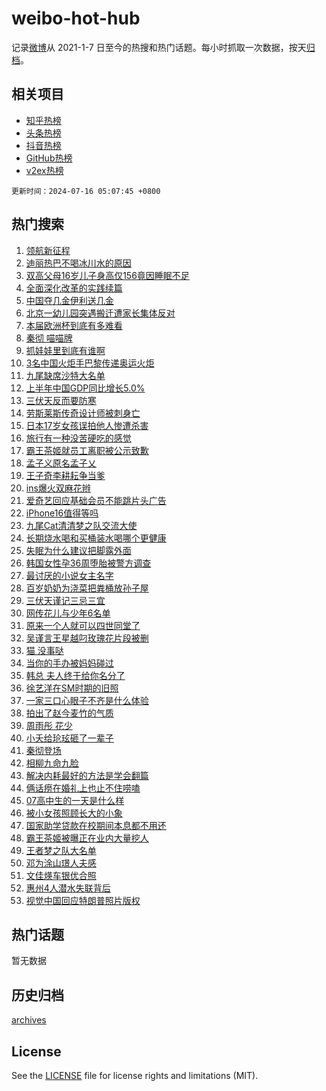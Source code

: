 # weibo-hot-hub

记录[微博](https://www.weibo.com)从 2021-1-7 日至今的热搜和热门话题。每小时抓取一次数据，按天[归档](archives)。

## 相关项目

- [知乎热榜](https://github.com/lonnyzhang423/zhihu-hot-hub)
- [头条热榜](https://github.com/lonnyzhang423/toutiao-hot-hub)
- [抖音热榜](https://github.com/lonnyzhang423/douyin-hot-hub)
- [GitHub热榜](https://github.com/lonnyzhang423/github-hot-hub)
- [v2ex热榜](https://github.com/lonnyzhang423/v2ex-hot-hub)


`更新时间：2024-07-16 05:07:45 +0800`

## 热门搜索

1. [领航新征程](https://m.weibo.cn/search?containerid=100103type%3D1%26t%3D10%26q%3D%23%E9%A2%86%E8%88%AA%E6%96%B0%E5%BE%81%E7%A8%8B%23&stream_entry_id=51&isnewpage=1&extparam=seat%3D1%26filter_type%3Drealtimehot%26stream_entry_id%3D51%26c_type%3D51%26cate%3D10103%26q%3D%2523%25E9%25A2%2586%25E8%2588%25AA%25E6%2596%25B0%25E5%25BE%2581%25E7%25A8%258B%2523%26pos%3D0%26dgr%3D0%26display_time%3D1721077664%26pre_seqid%3D1721077664503016062152)
1. [迪丽热巴不喝冰川水的原因](https://m.weibo.cn/search?containerid=100103type%3D1%26t%3D10%26q%3D%23%E8%BF%AA%E4%B8%BD%E7%83%AD%E5%B7%B4%E4%B8%8D%E5%96%9D%E5%86%B0%E5%B7%9D%E6%B0%B4%E7%9A%84%E5%8E%9F%E5%9B%A0%23&stream_entry_id=31&isnewpage=1&extparam=seat%3D1%26band_rank%3D1%26stream_entry_id%3D31%26flag%3D2%26realpos%3D1%26lcate%3D5001%26pos%3D0%26c_type%3D31%26cate%3D5001%26filter_type%3Drealtimehot%26q%3D%2523%25E8%25BF%25AA%25E4%25B8%25BD%25E7%2583%25AD%25E5%25B7%25B4%25E4%25B8%258D%25E5%2596%259D%25E5%2586%25B0%25E5%25B7%259D%25E6%25B0%25B4%25E7%259A%2584%25E5%258E%259F%25E5%259B%25A0%2523%26dgr%3D0%26display_time%3D1721077664%26pre_seqid%3D1721077664503016062152)
1. [双高父母16岁儿子身高仅156竟因睡眠不足](https://m.weibo.cn/search?containerid=100103type%3D1%26t%3D10%26q%3D%23%E5%8F%8C%E9%AB%98%E7%88%B6%E6%AF%8D16%E5%B2%81%E5%84%BF%E5%AD%90%E8%BA%AB%E9%AB%98%E4%BB%85156%E7%AB%9F%E5%9B%A0%E7%9D%A1%E7%9C%A0%E4%B8%8D%E8%B6%B3%23&stream_entry_id=31&isnewpage=1&extparam=seat%3D1%26band_rank%3D2%26stream_entry_id%3D31%26flag%3D0%26realpos%3D2%26lcate%3D5001%26pos%3D1%26c_type%3D31%26cate%3D5001%26filter_type%3Drealtimehot%26q%3D%2523%25E5%258F%258C%25E9%25AB%2598%25E7%2588%25B6%25E6%25AF%258D16%25E5%25B2%2581%25E5%2584%25BF%25E5%25AD%2590%25E8%25BA%25AB%25E9%25AB%2598%25E4%25BB%2585156%25E7%25AB%259F%25E5%259B%25A0%25E7%259D%25A1%25E7%259C%25A0%25E4%25B8%258D%25E8%25B6%25B3%2523%26dgr%3D0%26display_time%3D1721077664%26pre_seqid%3D1721077664503016062152)
1. [全面深化改革的实践续篇](https://m.weibo.cn/search?containerid=100103type%3D1%26t%3D10%26q%3D%23%E5%85%A8%E9%9D%A2%E6%B7%B1%E5%8C%96%E6%94%B9%E9%9D%A9%E7%9A%84%E5%AE%9E%E8%B7%B5%E7%BB%AD%E7%AF%87%23&stream_entry_id=31&isnewpage=1&extparam=seat%3D1%26band_rank%3D3%26stream_entry_id%3D31%26flag%3D0%26realpos%3D3%26lcate%3D5001%26pos%3D2%26c_type%3D31%26cate%3D5001%26filter_type%3Drealtimehot%26q%3D%2523%25E5%2585%25A8%25E9%259D%25A2%25E6%25B7%25B1%25E5%258C%2596%25E6%2594%25B9%25E9%259D%25A9%25E7%259A%2584%25E5%25AE%259E%25E8%25B7%25B5%25E7%25BB%25AD%25E7%25AF%2587%2523%26dgr%3D0%26display_time%3D1721077664%26pre_seqid%3D1721077664503016062152)
1. [中国夺几金伊利送几金](https://m.weibo.cn/search?containerid=100103type%3D1%26t%3D10%26q%3D%23%E4%B8%AD%E5%9B%BD%E5%A4%BA%E5%87%A0%E9%87%91%E4%BC%8A%E5%88%A9%E9%80%81%E5%87%A0%E9%87%91%23&stream_entry_id=31&isnewpage=1&extparam=seat%3D1%26adid%3D246101%26stream_entry_id%3D31%26is_ad_pos%3D1%26topic_ad%3D1%26lcate%3D5001%26filter_type%3Drealtimehot%26pos%3D3%26c_type%3D31%26cate%3D5001%26band_rank%3D4%26q%3D%2523%25E4%25B8%25AD%25E5%259B%25BD%25E5%25A4%25BA%25E5%2587%25A0%25E9%2587%2591%25E4%25BC%258A%25E5%2588%25A9%25E9%2580%2581%25E5%2587%25A0%25E9%2587%2591%2523%26dgr%3D0%26display_time%3D1721077664%26pre_seqid%3D1721077664503016062152)
1. [北京一幼儿园突遇搬迁遭家长集体反对](https://m.weibo.cn/search?containerid=100103type%3D1%26t%3D10%26q%3D%23%E5%8C%97%E4%BA%AC%E4%B8%80%E5%B9%BC%E5%84%BF%E5%9B%AD%E7%AA%81%E9%81%87%E6%90%AC%E8%BF%81%E9%81%AD%E5%AE%B6%E9%95%BF%E9%9B%86%E4%BD%93%E5%8F%8D%E5%AF%B9%23&stream_entry_id=31&isnewpage=1&extparam=seat%3D1%26band_rank%3D4%26stream_entry_id%3D31%26flag%3D0%26realpos%3D4%26lcate%3D5001%26pos%3D4%26c_type%3D31%26cate%3D5001%26filter_type%3Drealtimehot%26q%3D%2523%25E5%258C%2597%25E4%25BA%25AC%25E4%25B8%2580%25E5%25B9%25BC%25E5%2584%25BF%25E5%259B%25AD%25E7%25AA%2581%25E9%2581%2587%25E6%2590%25AC%25E8%25BF%2581%25E9%2581%25AD%25E5%25AE%25B6%25E9%2595%25BF%25E9%259B%2586%25E4%25BD%2593%25E5%258F%258D%25E5%25AF%25B9%2523%26dgr%3D0%26display_time%3D1721077664%26pre_seqid%3D1721077664503016062152)
1. [本届欧洲杯到底有多难看](https://m.weibo.cn/search?containerid=100103type%3D1%26t%3D10%26q%3D%23%E6%9C%AC%E5%B1%8A%E6%AC%A7%E6%B4%B2%E6%9D%AF%E5%88%B0%E5%BA%95%E6%9C%89%E5%A4%9A%E9%9A%BE%E7%9C%8B%23&stream_entry_id=31&isnewpage=1&extparam=seat%3D1%26band_rank%3D5%26stream_entry_id%3D31%26flag%3D0%26realpos%3D5%26lcate%3D5001%26pos%3D5%26c_type%3D31%26cate%3D5001%26filter_type%3Drealtimehot%26q%3D%2523%25E6%259C%25AC%25E5%25B1%258A%25E6%25AC%25A7%25E6%25B4%25B2%25E6%259D%25AF%25E5%2588%25B0%25E5%25BA%2595%25E6%259C%2589%25E5%25A4%259A%25E9%259A%25BE%25E7%259C%258B%2523%26dgr%3D0%26display_time%3D1721077664%26pre_seqid%3D1721077664503016062152)
1. [秦彻 喵喵牌](https://m.weibo.cn/search?containerid=100103type%3D1%26t%3D10%26q%3D%E7%A7%A6%E5%BD%BB+%E5%96%B5%E5%96%B5%E7%89%8C&stream_entry_id=31&isnewpage=1&extparam=seat%3D1%26band_rank%3D6%26stream_entry_id%3D31%26flag%3D0%26realpos%3D6%26lcate%3D5001%26pos%3D6%26c_type%3D31%26cate%3D5001%26filter_type%3Drealtimehot%26q%3D%25E7%25A7%25A6%25E5%25BD%25BB%2520%25E5%2596%25B5%25E5%2596%25B5%25E7%2589%258C%26dgr%3D0%26display_time%3D1721077664%26pre_seqid%3D1721077664503016062152)
1. [抓娃娃里到底有谁啊](https://m.weibo.cn/search?containerid=100103type%3D1%26t%3D10%26q%3D%23%E6%8A%93%E5%A8%83%E5%A8%83%E9%87%8C%E5%88%B0%E5%BA%95%E6%9C%89%E8%B0%81%E5%95%8A%23&stream_entry_id=31&isnewpage=1&extparam=seat%3D1%26adid%3D245873%26stream_entry_id%3D31%26is_ad_pos%3D1%26topic_ad%3D1%26lcate%3D5001%26filter_type%3Drealtimehot%26pos%3D7%26c_type%3D31%26cate%3D5001%26band_rank%3D7%26q%3D%2523%25E6%258A%2593%25E5%25A8%2583%25E5%25A8%2583%25E9%2587%258C%25E5%2588%25B0%25E5%25BA%2595%25E6%259C%2589%25E8%25B0%2581%25E5%2595%258A%2523%26dgr%3D0%26display_time%3D1721077664%26pre_seqid%3D1721077664503016062152)
1. [3名中国火炬手巴黎传递奥运火炬](https://m.weibo.cn/search?containerid=100103type%3D1%26t%3D10%26q%3D%233%E5%90%8D%E4%B8%AD%E5%9B%BD%E7%81%AB%E7%82%AC%E6%89%8B%E5%B7%B4%E9%BB%8E%E4%BC%A0%E9%80%92%E5%A5%A5%E8%BF%90%E7%81%AB%E7%82%AC%23&stream_entry_id=31&isnewpage=1&extparam=seat%3D1%26band_rank%3D7%26stream_entry_id%3D31%26flag%3D0%26realpos%3D7%26lcate%3D5001%26pos%3D8%26c_type%3D31%26cate%3D5001%26filter_type%3Drealtimehot%26q%3D%25233%25E5%2590%258D%25E4%25B8%25AD%25E5%259B%25BD%25E7%2581%25AB%25E7%2582%25AC%25E6%2589%258B%25E5%25B7%25B4%25E9%25BB%258E%25E4%25BC%25A0%25E9%2580%2592%25E5%25A5%25A5%25E8%25BF%2590%25E7%2581%25AB%25E7%2582%25AC%2523%26dgr%3D0%26display_time%3D1721077664%26pre_seqid%3D1721077664503016062152)
1. [九尾缺席沙特大名单](https://m.weibo.cn/search?containerid=100103type%3D1%26t%3D10%26q%3D%23%E4%B9%9D%E5%B0%BE%E7%BC%BA%E5%B8%AD%E6%B2%99%E7%89%B9%E5%A4%A7%E5%90%8D%E5%8D%95%23&stream_entry_id=31&isnewpage=1&extparam=seat%3D1%26band_rank%3D8%26stream_entry_id%3D31%26flag%3D0%26realpos%3D8%26lcate%3D5001%26pos%3D9%26c_type%3D31%26cate%3D5001%26filter_type%3Drealtimehot%26q%3D%2523%25E4%25B9%259D%25E5%25B0%25BE%25E7%25BC%25BA%25E5%25B8%25AD%25E6%25B2%2599%25E7%2589%25B9%25E5%25A4%25A7%25E5%2590%258D%25E5%258D%2595%2523%26dgr%3D0%26display_time%3D1721077664%26pre_seqid%3D1721077664503016062152)
1. [上半年中国GDP同比增长5.0%](https://m.weibo.cn/search?containerid=100103type%3D1%26t%3D10%26q%3D%23%E4%B8%8A%E5%8D%8A%E5%B9%B4%E4%B8%AD%E5%9B%BDGDP%E5%90%8C%E6%AF%94%E5%A2%9E%E9%95%BF5.0%25%23&stream_entry_id=31&isnewpage=1&extparam=seat%3D1%26band_rank%3D9%26stream_entry_id%3D31%26flag%3D0%26realpos%3D9%26lcate%3D5001%26pos%3D10%26c_type%3D31%26cate%3D5001%26filter_type%3Drealtimehot%26q%3D%2523%25E4%25B8%258A%25E5%258D%258A%25E5%25B9%25B4%25E4%25B8%25AD%25E5%259B%25BDGDP%25E5%2590%258C%25E6%25AF%2594%25E5%25A2%259E%25E9%2595%25BF5.0%2525%2523%26dgr%3D0%26display_time%3D1721077664%26pre_seqid%3D1721077664503016062152)
1. [三伏天反而要防寒](https://m.weibo.cn/search?containerid=100103type%3D1%26t%3D10%26q%3D%23%E4%B8%89%E4%BC%8F%E5%A4%A9%E5%8F%8D%E8%80%8C%E8%A6%81%E9%98%B2%E5%AF%92%23&stream_entry_id=31&isnewpage=1&extparam=seat%3D1%26band_rank%3D10%26stream_entry_id%3D31%26flag%3D0%26realpos%3D10%26lcate%3D5001%26pos%3D11%26c_type%3D31%26cate%3D5001%26filter_type%3Drealtimehot%26q%3D%2523%25E4%25B8%2589%25E4%25BC%258F%25E5%25A4%25A9%25E5%258F%258D%25E8%2580%258C%25E8%25A6%2581%25E9%2598%25B2%25E5%25AF%2592%2523%26dgr%3D0%26display_time%3D1721077664%26pre_seqid%3D1721077664503016062152)
1. [劳斯莱斯传奇设计师被刺身亡](https://m.weibo.cn/search?containerid=100103type%3D1%26t%3D10%26q%3D%23%E5%8A%B3%E6%96%AF%E8%8E%B1%E6%96%AF%E4%BC%A0%E5%A5%87%E8%AE%BE%E8%AE%A1%E5%B8%88%E8%A2%AB%E5%88%BA%E8%BA%AB%E4%BA%A1%23&stream_entry_id=31&isnewpage=1&extparam=seat%3D1%26band_rank%3D11%26stream_entry_id%3D31%26flag%3D2%26realpos%3D11%26lcate%3D5001%26pos%3D12%26c_type%3D31%26cate%3D5001%26filter_type%3Drealtimehot%26q%3D%2523%25E5%258A%25B3%25E6%2596%25AF%25E8%258E%25B1%25E6%2596%25AF%25E4%25BC%25A0%25E5%25A5%2587%25E8%25AE%25BE%25E8%25AE%25A1%25E5%25B8%2588%25E8%25A2%25AB%25E5%2588%25BA%25E8%25BA%25AB%25E4%25BA%25A1%2523%26dgr%3D0%26display_time%3D1721077664%26pre_seqid%3D1721077664503016062152)
1. [日本17岁女孩误拍他人惨遭杀害](https://m.weibo.cn/search?containerid=100103type%3D1%26t%3D10%26q%3D%23%E6%97%A5%E6%9C%AC17%E5%B2%81%E5%A5%B3%E5%AD%A9%E8%AF%AF%E6%8B%8D%E4%BB%96%E4%BA%BA%E6%83%A8%E9%81%AD%E6%9D%80%E5%AE%B3%23&stream_entry_id=31&isnewpage=1&extparam=seat%3D1%26band_rank%3D12%26stream_entry_id%3D31%26flag%3D2%26realpos%3D12%26lcate%3D5001%26pos%3D13%26c_type%3D31%26cate%3D5001%26filter_type%3Drealtimehot%26q%3D%2523%25E6%2597%25A5%25E6%259C%25AC17%25E5%25B2%2581%25E5%25A5%25B3%25E5%25AD%25A9%25E8%25AF%25AF%25E6%258B%258D%25E4%25BB%2596%25E4%25BA%25BA%25E6%2583%25A8%25E9%2581%25AD%25E6%259D%2580%25E5%25AE%25B3%2523%26dgr%3D0%26display_time%3D1721077664%26pre_seqid%3D1721077664503016062152)
1. [旅行有一种没苦硬吃的感觉](https://m.weibo.cn/search?containerid=100103type%3D1%26t%3D10%26q%3D%E6%97%85%E8%A1%8C%E6%9C%89%E4%B8%80%E7%A7%8D%E6%B2%A1%E8%8B%A6%E7%A1%AC%E5%90%83%E7%9A%84%E6%84%9F%E8%A7%89&stream_entry_id=31&isnewpage=1&extparam=seat%3D1%26band_rank%3D13%26stream_entry_id%3D31%26flag%3D2%26realpos%3D13%26lcate%3D5001%26pos%3D14%26c_type%3D31%26cate%3D5001%26filter_type%3Drealtimehot%26q%3D%25E6%2597%2585%25E8%25A1%258C%25E6%259C%2589%25E4%25B8%2580%25E7%25A7%258D%25E6%25B2%25A1%25E8%258B%25A6%25E7%25A1%25AC%25E5%2590%2583%25E7%259A%2584%25E6%2584%259F%25E8%25A7%2589%26dgr%3D0%26display_time%3D1721077664%26pre_seqid%3D1721077664503016062152)
1. [霸王茶姬就员工离职被公示致歉](https://m.weibo.cn/search?containerid=100103type%3D1%26t%3D10%26q%3D%23%E9%9C%B8%E7%8E%8B%E8%8C%B6%E5%A7%AC%E5%B0%B1%E5%91%98%E5%B7%A5%E7%A6%BB%E8%81%8C%E8%A2%AB%E5%85%AC%E7%A4%BA%E8%87%B4%E6%AD%89%23&stream_entry_id=31&isnewpage=1&extparam=seat%3D1%26band_rank%3D14%26stream_entry_id%3D31%26flag%3D2%26realpos%3D14%26lcate%3D5001%26pos%3D15%26c_type%3D31%26cate%3D5001%26filter_type%3Drealtimehot%26q%3D%2523%25E9%259C%25B8%25E7%258E%258B%25E8%258C%25B6%25E5%25A7%25AC%25E5%25B0%25B1%25E5%2591%2598%25E5%25B7%25A5%25E7%25A6%25BB%25E8%2581%258C%25E8%25A2%25AB%25E5%2585%25AC%25E7%25A4%25BA%25E8%2587%25B4%25E6%25AD%2589%2523%26dgr%3D0%26display_time%3D1721077664%26pre_seqid%3D1721077664503016062152)
1. [孟子义原名孟子乂](https://m.weibo.cn/search?containerid=100103type%3D1%26t%3D10%26q%3D%23%E5%AD%9F%E5%AD%90%E4%B9%89%E5%8E%9F%E5%90%8D%E5%AD%9F%E5%AD%90%E4%B9%82%23&stream_entry_id=31&isnewpage=1&extparam=seat%3D1%26band_rank%3D15%26stream_entry_id%3D31%26flag%3D2%26realpos%3D15%26lcate%3D5001%26pos%3D16%26c_type%3D31%26cate%3D5001%26filter_type%3Drealtimehot%26q%3D%2523%25E5%25AD%259F%25E5%25AD%2590%25E4%25B9%2589%25E5%258E%259F%25E5%2590%258D%25E5%25AD%259F%25E5%25AD%2590%25E4%25B9%2582%2523%26dgr%3D0%26display_time%3D1721077664%26pre_seqid%3D1721077664503016062152)
1. [王子奇李耕耘争当爹](https://m.weibo.cn/search?containerid=100103type%3D1%26t%3D10%26q%3D%E7%8E%8B%E5%AD%90%E5%A5%87%E6%9D%8E%E8%80%95%E8%80%98%E4%BA%89%E5%BD%93%E7%88%B9&stream_entry_id=31&isnewpage=1&extparam=seat%3D1%26band_rank%3D16%26stream_entry_id%3D31%26flag%3D0%26realpos%3D16%26lcate%3D5001%26pos%3D17%26c_type%3D31%26cate%3D5001%26filter_type%3Drealtimehot%26q%3D%25E7%258E%258B%25E5%25AD%2590%25E5%25A5%2587%25E6%259D%258E%25E8%2580%2595%25E8%2580%2598%25E4%25BA%2589%25E5%25BD%2593%25E7%2588%25B9%26dgr%3D0%26display_time%3D1721077664%26pre_seqid%3D1721077664503016062152)
1. [ins爆火双麻花辫](https://m.weibo.cn/search?containerid=100103type%3D1%26t%3D10%26q%3Dins%E7%88%86%E7%81%AB%E5%8F%8C%E9%BA%BB%E8%8A%B1%E8%BE%AB&stream_entry_id=31&isnewpage=1&extparam=seat%3D1%26band_rank%3D17%26stream_entry_id%3D31%26flag%3D0%26realpos%3D17%26lcate%3D5001%26pos%3D18%26c_type%3D31%26cate%3D5001%26filter_type%3Drealtimehot%26q%3Dins%25E7%2588%2586%25E7%2581%25AB%25E5%258F%258C%25E9%25BA%25BB%25E8%258A%25B1%25E8%25BE%25AB%26dgr%3D0%26display_time%3D1721077664%26pre_seqid%3D1721077664503016062152)
1. [爱奇艺回应基础会员不能跳片头广告](https://m.weibo.cn/search?containerid=100103type%3D1%26t%3D10%26q%3D%23%E7%88%B1%E5%A5%87%E8%89%BA%E5%9B%9E%E5%BA%94%E5%9F%BA%E7%A1%80%E4%BC%9A%E5%91%98%E4%B8%8D%E8%83%BD%E8%B7%B3%E7%89%87%E5%A4%B4%E5%B9%BF%E5%91%8A%23&stream_entry_id=31&isnewpage=1&extparam=seat%3D1%26band_rank%3D18%26stream_entry_id%3D31%26flag%3D0%26realpos%3D18%26lcate%3D5001%26pos%3D19%26c_type%3D31%26cate%3D5001%26filter_type%3Drealtimehot%26q%3D%2523%25E7%2588%25B1%25E5%25A5%2587%25E8%2589%25BA%25E5%259B%259E%25E5%25BA%2594%25E5%259F%25BA%25E7%25A1%2580%25E4%25BC%259A%25E5%2591%2598%25E4%25B8%258D%25E8%2583%25BD%25E8%25B7%25B3%25E7%2589%2587%25E5%25A4%25B4%25E5%25B9%25BF%25E5%2591%258A%2523%26dgr%3D0%26display_time%3D1721077664%26pre_seqid%3D1721077664503016062152)
1. [iPhone16值得等吗](https://m.weibo.cn/search?containerid=100103type%3D1%26t%3D10%26q%3D%23iPhone16%E5%80%BC%E5%BE%97%E7%AD%89%E5%90%97%23&stream_entry_id=31&isnewpage=1&extparam=seat%3D1%26band_rank%3D19%26stream_entry_id%3D31%26flag%3D0%26realpos%3D19%26lcate%3D5001%26pos%3D20%26c_type%3D31%26cate%3D5001%26filter_type%3Drealtimehot%26q%3D%2523iPhone16%25E5%2580%25BC%25E5%25BE%2597%25E7%25AD%2589%25E5%2590%2597%2523%26dgr%3D0%26display_time%3D1721077664%26pre_seqid%3D1721077664503016062152)
1. [九尾Cat清清梦之队交流大使](https://m.weibo.cn/search?containerid=100103type%3D1%26t%3D10%26q%3D%23%E4%B9%9D%E5%B0%BECat%E6%B8%85%E6%B8%85%E6%A2%A6%E4%B9%8B%E9%98%9F%E4%BA%A4%E6%B5%81%E5%A4%A7%E4%BD%BF%23&stream_entry_id=31&isnewpage=1&extparam=seat%3D1%26band_rank%3D20%26stream_entry_id%3D31%26flag%3D0%26realpos%3D20%26lcate%3D5001%26pos%3D21%26c_type%3D31%26cate%3D5001%26filter_type%3Drealtimehot%26q%3D%2523%25E4%25B9%259D%25E5%25B0%25BECat%25E6%25B8%2585%25E6%25B8%2585%25E6%25A2%25A6%25E4%25B9%258B%25E9%2598%259F%25E4%25BA%25A4%25E6%25B5%2581%25E5%25A4%25A7%25E4%25BD%25BF%2523%26dgr%3D0%26display_time%3D1721077664%26pre_seqid%3D1721077664503016062152)
1. [长期烧水喝和买桶装水喝哪个更健康](https://m.weibo.cn/search?containerid=100103type%3D1%26t%3D10%26q%3D%23%E9%95%BF%E6%9C%9F%E7%83%A7%E6%B0%B4%E5%96%9D%E5%92%8C%E4%B9%B0%E6%A1%B6%E8%A3%85%E6%B0%B4%E5%96%9D%E5%93%AA%E4%B8%AA%E6%9B%B4%E5%81%A5%E5%BA%B7%23&stream_entry_id=31&isnewpage=1&extparam=seat%3D1%26band_rank%3D21%26stream_entry_id%3D31%26flag%3D0%26realpos%3D21%26lcate%3D5001%26pos%3D22%26c_type%3D31%26cate%3D5001%26filter_type%3Drealtimehot%26q%3D%2523%25E9%2595%25BF%25E6%259C%259F%25E7%2583%25A7%25E6%25B0%25B4%25E5%2596%259D%25E5%2592%258C%25E4%25B9%25B0%25E6%25A1%25B6%25E8%25A3%2585%25E6%25B0%25B4%25E5%2596%259D%25E5%2593%25AA%25E4%25B8%25AA%25E6%259B%25B4%25E5%2581%25A5%25E5%25BA%25B7%2523%26dgr%3D0%26display_time%3D1721077664%26pre_seqid%3D1721077664503016062152)
1. [失眠为什么建议把脚露外面](https://m.weibo.cn/search?containerid=100103type%3D1%26t%3D10%26q%3D%23%E5%A4%B1%E7%9C%A0%E4%B8%BA%E4%BB%80%E4%B9%88%E5%BB%BA%E8%AE%AE%E6%8A%8A%E8%84%9A%E9%9C%B2%E5%A4%96%E9%9D%A2%23&stream_entry_id=31&isnewpage=1&extparam=seat%3D1%26band_rank%3D22%26stream_entry_id%3D31%26flag%3D0%26realpos%3D22%26lcate%3D5001%26pos%3D23%26c_type%3D31%26cate%3D5001%26filter_type%3Drealtimehot%26q%3D%2523%25E5%25A4%25B1%25E7%259C%25A0%25E4%25B8%25BA%25E4%25BB%2580%25E4%25B9%2588%25E5%25BB%25BA%25E8%25AE%25AE%25E6%258A%258A%25E8%2584%259A%25E9%259C%25B2%25E5%25A4%2596%25E9%259D%25A2%2523%26dgr%3D0%26display_time%3D1721077664%26pre_seqid%3D1721077664503016062152)
1. [韩国女性孕36周堕胎被警方调查](https://m.weibo.cn/search?containerid=100103type%3D1%26t%3D10%26q%3D%23%E9%9F%A9%E5%9B%BD%E5%A5%B3%E6%80%A7%E5%AD%9536%E5%91%A8%E5%A0%95%E8%83%8E%E8%A2%AB%E8%AD%A6%E6%96%B9%E8%B0%83%E6%9F%A5%23&stream_entry_id=31&isnewpage=1&extparam=seat%3D1%26band_rank%3D23%26stream_entry_id%3D31%26flag%3D0%26realpos%3D23%26lcate%3D5001%26pos%3D24%26c_type%3D31%26cate%3D5001%26filter_type%3Drealtimehot%26q%3D%2523%25E9%259F%25A9%25E5%259B%25BD%25E5%25A5%25B3%25E6%2580%25A7%25E5%25AD%259536%25E5%2591%25A8%25E5%25A0%2595%25E8%2583%258E%25E8%25A2%25AB%25E8%25AD%25A6%25E6%2596%25B9%25E8%25B0%2583%25E6%259F%25A5%2523%26dgr%3D0%26display_time%3D1721077664%26pre_seqid%3D1721077664503016062152)
1. [最讨厌的小说女主名字](https://m.weibo.cn/search?containerid=100103type%3D1%26t%3D10%26q%3D%23%E6%9C%80%E8%AE%A8%E5%8E%8C%E7%9A%84%E5%B0%8F%E8%AF%B4%E5%A5%B3%E4%B8%BB%E5%90%8D%E5%AD%97%23&stream_entry_id=31&isnewpage=1&extparam=seat%3D1%26band_rank%3D24%26stream_entry_id%3D31%26flag%3D0%26realpos%3D24%26lcate%3D5001%26pos%3D25%26c_type%3D31%26cate%3D5001%26filter_type%3Drealtimehot%26q%3D%2523%25E6%259C%2580%25E8%25AE%25A8%25E5%258E%258C%25E7%259A%2584%25E5%25B0%258F%25E8%25AF%25B4%25E5%25A5%25B3%25E4%25B8%25BB%25E5%2590%258D%25E5%25AD%2597%2523%26dgr%3D0%26display_time%3D1721077664%26pre_seqid%3D1721077664503016062152)
1. [百岁奶奶为浇菜把粪桶放孙子屋](https://m.weibo.cn/search?containerid=100103type%3D1%26t%3D10%26q%3D%23%E7%99%BE%E5%B2%81%E5%A5%B6%E5%A5%B6%E4%B8%BA%E6%B5%87%E8%8F%9C%E6%8A%8A%E7%B2%AA%E6%A1%B6%E6%94%BE%E5%AD%99%E5%AD%90%E5%B1%8B%23&stream_entry_id=31&isnewpage=1&extparam=seat%3D1%26band_rank%3D25%26stream_entry_id%3D31%26flag%3D0%26realpos%3D25%26lcate%3D5001%26pos%3D26%26c_type%3D31%26cate%3D5001%26filter_type%3Drealtimehot%26q%3D%2523%25E7%2599%25BE%25E5%25B2%2581%25E5%25A5%25B6%25E5%25A5%25B6%25E4%25B8%25BA%25E6%25B5%2587%25E8%258F%259C%25E6%258A%258A%25E7%25B2%25AA%25E6%25A1%25B6%25E6%2594%25BE%25E5%25AD%2599%25E5%25AD%2590%25E5%25B1%258B%2523%26dgr%3D0%26display_time%3D1721077664%26pre_seqid%3D1721077664503016062152)
1. [三伏天谨记三忌三宜](https://m.weibo.cn/search?containerid=100103type%3D1%26t%3D10%26q%3D%23%E4%B8%89%E4%BC%8F%E5%A4%A9%E8%B0%A8%E8%AE%B0%E4%B8%89%E5%BF%8C%E4%B8%89%E5%AE%9C%23&stream_entry_id=31&isnewpage=1&extparam=seat%3D1%26band_rank%3D26%26stream_entry_id%3D31%26flag%3D0%26realpos%3D26%26lcate%3D5001%26pos%3D27%26c_type%3D31%26cate%3D5001%26filter_type%3Drealtimehot%26q%3D%2523%25E4%25B8%2589%25E4%25BC%258F%25E5%25A4%25A9%25E8%25B0%25A8%25E8%25AE%25B0%25E4%25B8%2589%25E5%25BF%258C%25E4%25B8%2589%25E5%25AE%259C%2523%26dgr%3D0%26display_time%3D1721077664%26pre_seqid%3D1721077664503016062152)
1. [网传花儿与少年6名单](https://m.weibo.cn/search?containerid=100103type%3D1%26t%3D10%26q%3D%23%E7%BD%91%E4%BC%A0%E8%8A%B1%E5%84%BF%E4%B8%8E%E5%B0%91%E5%B9%B46%E5%90%8D%E5%8D%95%23&stream_entry_id=31&isnewpage=1&extparam=seat%3D1%26band_rank%3D27%26stream_entry_id%3D31%26flag%3D0%26realpos%3D27%26lcate%3D5001%26pos%3D28%26c_type%3D31%26cate%3D5001%26filter_type%3Drealtimehot%26q%3D%2523%25E7%25BD%2591%25E4%25BC%25A0%25E8%258A%25B1%25E5%2584%25BF%25E4%25B8%258E%25E5%25B0%2591%25E5%25B9%25B46%25E5%2590%258D%25E5%258D%2595%2523%26dgr%3D0%26display_time%3D1721077664%26pre_seqid%3D1721077664503016062152)
1. [原来一个人就可以四世同堂了](https://m.weibo.cn/search?containerid=100103type%3D1%26t%3D10%26q%3D%23%E5%8E%9F%E6%9D%A5%E4%B8%80%E4%B8%AA%E4%BA%BA%E5%B0%B1%E5%8F%AF%E4%BB%A5%E5%9B%9B%E4%B8%96%E5%90%8C%E5%A0%82%E4%BA%86%23&stream_entry_id=31&isnewpage=1&extparam=seat%3D1%26band_rank%3D28%26stream_entry_id%3D31%26flag%3D0%26realpos%3D28%26lcate%3D5001%26pos%3D29%26c_type%3D31%26cate%3D5001%26filter_type%3Drealtimehot%26q%3D%2523%25E5%258E%259F%25E6%259D%25A5%25E4%25B8%2580%25E4%25B8%25AA%25E4%25BA%25BA%25E5%25B0%25B1%25E5%258F%25AF%25E4%25BB%25A5%25E5%259B%259B%25E4%25B8%2596%25E5%2590%258C%25E5%25A0%2582%25E4%25BA%2586%2523%26dgr%3D0%26display_time%3D1721077664%26pre_seqid%3D1721077664503016062152)
1. [吴谨言王星越叼玫瑰花片段被删](https://m.weibo.cn/search?containerid=100103type%3D1%26t%3D10%26q%3D%23%E5%90%B4%E8%B0%A8%E8%A8%80%E7%8E%8B%E6%98%9F%E8%B6%8A%E5%8F%BC%E7%8E%AB%E7%91%B0%E8%8A%B1%E7%89%87%E6%AE%B5%E8%A2%AB%E5%88%A0%23&stream_entry_id=31&isnewpage=1&extparam=seat%3D1%26band_rank%3D29%26stream_entry_id%3D31%26flag%3D0%26realpos%3D29%26lcate%3D5001%26pos%3D30%26c_type%3D31%26cate%3D5001%26filter_type%3Drealtimehot%26q%3D%2523%25E5%2590%25B4%25E8%25B0%25A8%25E8%25A8%2580%25E7%258E%258B%25E6%2598%259F%25E8%25B6%258A%25E5%258F%25BC%25E7%258E%25AB%25E7%2591%25B0%25E8%258A%25B1%25E7%2589%2587%25E6%25AE%25B5%25E8%25A2%25AB%25E5%2588%25A0%2523%26dgr%3D0%26display_time%3D1721077664%26pre_seqid%3D1721077664503016062152)
1. [猫 没事哒](https://m.weibo.cn/search?containerid=100103type%3D1%26t%3D10%26q%3D%E7%8C%AB+%E6%B2%A1%E4%BA%8B%E5%93%92&stream_entry_id=31&isnewpage=1&extparam=seat%3D1%26band_rank%3D30%26stream_entry_id%3D31%26flag%3D0%26realpos%3D30%26lcate%3D5001%26pos%3D31%26c_type%3D31%26cate%3D5001%26filter_type%3Drealtimehot%26q%3D%25E7%258C%25AB%2520%25E6%25B2%25A1%25E4%25BA%258B%25E5%2593%2592%26dgr%3D0%26display_time%3D1721077664%26pre_seqid%3D1721077664503016062152)
1. [当你的手办被妈妈碰过](https://m.weibo.cn/search?containerid=100103type%3D1%26t%3D10%26q%3D%E5%BD%93%E4%BD%A0%E7%9A%84%E6%89%8B%E5%8A%9E%E8%A2%AB%E5%A6%88%E5%A6%88%E7%A2%B0%E8%BF%87&stream_entry_id=31&isnewpage=1&extparam=seat%3D1%26band_rank%3D31%26stream_entry_id%3D31%26flag%3D0%26realpos%3D31%26lcate%3D5001%26pos%3D32%26c_type%3D31%26cate%3D5001%26filter_type%3Drealtimehot%26q%3D%25E5%25BD%2593%25E4%25BD%25A0%25E7%259A%2584%25E6%2589%258B%25E5%258A%259E%25E8%25A2%25AB%25E5%25A6%2588%25E5%25A6%2588%25E7%25A2%25B0%25E8%25BF%2587%26dgr%3D0%26display_time%3D1721077664%26pre_seqid%3D1721077664503016062152)
1. [韩总 夫人终于给你名分了](https://m.weibo.cn/search?containerid=100103type%3D1%26t%3D10%26q%3D%E9%9F%A9%E6%80%BB+%E5%A4%AB%E4%BA%BA%E7%BB%88%E4%BA%8E%E7%BB%99%E4%BD%A0%E5%90%8D%E5%88%86%E4%BA%86&stream_entry_id=31&isnewpage=1&extparam=seat%3D1%26band_rank%3D32%26stream_entry_id%3D31%26flag%3D0%26realpos%3D32%26lcate%3D5001%26pos%3D33%26c_type%3D31%26cate%3D5001%26filter_type%3Drealtimehot%26q%3D%25E9%259F%25A9%25E6%2580%25BB%2520%25E5%25A4%25AB%25E4%25BA%25BA%25E7%25BB%2588%25E4%25BA%258E%25E7%25BB%2599%25E4%25BD%25A0%25E5%2590%258D%25E5%2588%2586%25E4%25BA%2586%26dgr%3D0%26display_time%3D1721077664%26pre_seqid%3D1721077664503016062152)
1. [徐艺洋在SM时期的旧照](https://m.weibo.cn/search?containerid=100103type%3D1%26t%3D10%26q%3D%23%E5%BE%90%E8%89%BA%E6%B4%8B%E5%9C%A8SM%E6%97%B6%E6%9C%9F%E7%9A%84%E6%97%A7%E7%85%A7%23&stream_entry_id=31&isnewpage=1&extparam=seat%3D1%26band_rank%3D33%26stream_entry_id%3D31%26flag%3D0%26realpos%3D33%26lcate%3D5001%26pos%3D34%26c_type%3D31%26cate%3D5001%26filter_type%3Drealtimehot%26q%3D%2523%25E5%25BE%2590%25E8%2589%25BA%25E6%25B4%258B%25E5%259C%25A8SM%25E6%2597%25B6%25E6%259C%259F%25E7%259A%2584%25E6%2597%25A7%25E7%2585%25A7%2523%26dgr%3D0%26display_time%3D1721077664%26pre_seqid%3D1721077664503016062152)
1. [一家三口心眼子不齐是什么体验](https://m.weibo.cn/search?containerid=100103type%3D1%26t%3D10%26q%3D%23%E4%B8%80%E5%AE%B6%E4%B8%89%E5%8F%A3%E5%BF%83%E7%9C%BC%E5%AD%90%E4%B8%8D%E9%BD%90%E6%98%AF%E4%BB%80%E4%B9%88%E4%BD%93%E9%AA%8C%23&stream_entry_id=31&isnewpage=1&extparam=seat%3D1%26band_rank%3D34%26stream_entry_id%3D31%26flag%3D0%26realpos%3D34%26lcate%3D5001%26pos%3D35%26c_type%3D31%26cate%3D5001%26filter_type%3Drealtimehot%26q%3D%2523%25E4%25B8%2580%25E5%25AE%25B6%25E4%25B8%2589%25E5%258F%25A3%25E5%25BF%2583%25E7%259C%25BC%25E5%25AD%2590%25E4%25B8%258D%25E9%25BD%2590%25E6%2598%25AF%25E4%25BB%2580%25E4%25B9%2588%25E4%25BD%2593%25E9%25AA%258C%2523%26dgr%3D0%26display_time%3D1721077664%26pre_seqid%3D1721077664503016062152)
1. [拍出了赵今麦竹的气质](https://m.weibo.cn/search?containerid=100103type%3D1%26t%3D10%26q%3D%23%E6%8B%8D%E5%87%BA%E4%BA%86%E8%B5%B5%E4%BB%8A%E9%BA%A6%E7%AB%B9%E7%9A%84%E6%B0%94%E8%B4%A8%23&stream_entry_id=31&isnewpage=1&extparam=seat%3D1%26band_rank%3D35%26stream_entry_id%3D31%26flag%3D0%26realpos%3D35%26lcate%3D5001%26pos%3D36%26c_type%3D31%26cate%3D5001%26filter_type%3Drealtimehot%26q%3D%2523%25E6%258B%258D%25E5%2587%25BA%25E4%25BA%2586%25E8%25B5%25B5%25E4%25BB%258A%25E9%25BA%25A6%25E7%25AB%25B9%25E7%259A%2584%25E6%25B0%2594%25E8%25B4%25A8%2523%26dgr%3D0%26display_time%3D1721077664%26pre_seqid%3D1721077664503016062152)
1. [周雨彤 花少](https://m.weibo.cn/search?containerid=100103type%3D1%26t%3D10%26q%3D%E5%91%A8%E9%9B%A8%E5%BD%A4+%E8%8A%B1%E5%B0%91&stream_entry_id=31&isnewpage=1&extparam=seat%3D1%26band_rank%3D36%26stream_entry_id%3D31%26flag%3D0%26realpos%3D36%26lcate%3D5001%26pos%3D37%26c_type%3D31%26cate%3D5001%26filter_type%3Drealtimehot%26q%3D%25E5%2591%25A8%25E9%259B%25A8%25E5%25BD%25A4%2520%25E8%258A%25B1%25E5%25B0%2591%26dgr%3D0%26display_time%3D1721077664%26pre_seqid%3D1721077664503016062152)
1. [小夭给玱玹砸了一辈子](https://m.weibo.cn/search?containerid=100103type%3D1%26t%3D10%26q%3D%23%E5%B0%8F%E5%A4%AD%E7%BB%99%E7%8E%B1%E7%8E%B9%E7%A0%B8%E4%BA%86%E4%B8%80%E8%BE%88%E5%AD%90%23&stream_entry_id=31&isnewpage=1&extparam=seat%3D1%26band_rank%3D37%26stream_entry_id%3D31%26flag%3D0%26realpos%3D37%26lcate%3D5001%26pos%3D38%26c_type%3D31%26cate%3D5001%26filter_type%3Drealtimehot%26q%3D%2523%25E5%25B0%258F%25E5%25A4%25AD%25E7%25BB%2599%25E7%258E%25B1%25E7%258E%25B9%25E7%25A0%25B8%25E4%25BA%2586%25E4%25B8%2580%25E8%25BE%2588%25E5%25AD%2590%2523%26dgr%3D0%26display_time%3D1721077664%26pre_seqid%3D1721077664503016062152)
1. [秦彻登场](https://m.weibo.cn/search?containerid=100103type%3D1%26t%3D10%26q%3D%E7%A7%A6%E5%BD%BB%E7%99%BB%E5%9C%BA&stream_entry_id=31&isnewpage=1&extparam=seat%3D1%26band_rank%3D38%26stream_entry_id%3D31%26flag%3D0%26realpos%3D38%26lcate%3D5001%26pos%3D39%26c_type%3D31%26cate%3D5001%26filter_type%3Drealtimehot%26q%3D%25E7%25A7%25A6%25E5%25BD%25BB%25E7%2599%25BB%25E5%259C%25BA%26dgr%3D0%26display_time%3D1721077664%26pre_seqid%3D1721077664503016062152)
1. [相柳九命九脸](https://m.weibo.cn/search?containerid=100103type%3D1%26t%3D10%26q%3D%23%E7%9B%B8%E6%9F%B3%E4%B9%9D%E5%91%BD%E4%B9%9D%E8%84%B8%23&stream_entry_id=31&isnewpage=1&extparam=seat%3D1%26band_rank%3D39%26stream_entry_id%3D31%26flag%3D0%26realpos%3D39%26lcate%3D5001%26pos%3D40%26c_type%3D31%26cate%3D5001%26filter_type%3Drealtimehot%26q%3D%2523%25E7%259B%25B8%25E6%259F%25B3%25E4%25B9%259D%25E5%2591%25BD%25E4%25B9%259D%25E8%2584%25B8%2523%26dgr%3D0%26display_time%3D1721077664%26pre_seqid%3D1721077664503016062152)
1. [解决内耗最好的方法是学会翻篇](https://m.weibo.cn/search?containerid=100103type%3D1%26t%3D10%26q%3D%E8%A7%A3%E5%86%B3%E5%86%85%E8%80%97%E6%9C%80%E5%A5%BD%E7%9A%84%E6%96%B9%E6%B3%95%E6%98%AF%E5%AD%A6%E4%BC%9A%E7%BF%BB%E7%AF%87&stream_entry_id=31&isnewpage=1&extparam=seat%3D1%26band_rank%3D40%26stream_entry_id%3D31%26flag%3D0%26realpos%3D40%26lcate%3D5001%26pos%3D41%26c_type%3D31%26cate%3D5001%26filter_type%3Drealtimehot%26q%3D%25E8%25A7%25A3%25E5%2586%25B3%25E5%2586%2585%25E8%2580%2597%25E6%259C%2580%25E5%25A5%25BD%25E7%259A%2584%25E6%2596%25B9%25E6%25B3%2595%25E6%2598%25AF%25E5%25AD%25A6%25E4%25BC%259A%25E7%25BF%25BB%25E7%25AF%2587%26dgr%3D0%26display_time%3D1721077664%26pre_seqid%3D1721077664503016062152)
1. [俩话痨在婚礼上也止不住唠嗑](https://m.weibo.cn/search?containerid=100103type%3D1%26t%3D10%26q%3D%E4%BF%A9%E8%AF%9D%E7%97%A8%E5%9C%A8%E5%A9%9A%E7%A4%BC%E4%B8%8A%E4%B9%9F%E6%AD%A2%E4%B8%8D%E4%BD%8F%E5%94%A0%E5%97%91&stream_entry_id=31&isnewpage=1&extparam=seat%3D1%26band_rank%3D41%26stream_entry_id%3D31%26flag%3D1%26realpos%3D41%26lcate%3D5001%26pos%3D42%26c_type%3D31%26cate%3D5001%26filter_type%3Drealtimehot%26q%3D%25E4%25BF%25A9%25E8%25AF%259D%25E7%2597%25A8%25E5%259C%25A8%25E5%25A9%259A%25E7%25A4%25BC%25E4%25B8%258A%25E4%25B9%259F%25E6%25AD%25A2%25E4%25B8%258D%25E4%25BD%258F%25E5%2594%25A0%25E5%2597%2591%26dgr%3D0%26display_time%3D1721077664%26pre_seqid%3D1721077664503016062152)
1. [07高中生的一天是什么样](https://m.weibo.cn/search?containerid=100103type%3D1%26t%3D10%26q%3D%2307%E9%AB%98%E4%B8%AD%E7%94%9F%E7%9A%84%E4%B8%80%E5%A4%A9%E6%98%AF%E4%BB%80%E4%B9%88%E6%A0%B7%23&stream_entry_id=31&isnewpage=1&extparam=seat%3D1%26band_rank%3D42%26stream_entry_id%3D31%26flag%3D0%26realpos%3D42%26lcate%3D5001%26pos%3D43%26c_type%3D31%26cate%3D5001%26filter_type%3Drealtimehot%26q%3D%252307%25E9%25AB%2598%25E4%25B8%25AD%25E7%2594%259F%25E7%259A%2584%25E4%25B8%2580%25E5%25A4%25A9%25E6%2598%25AF%25E4%25BB%2580%25E4%25B9%2588%25E6%25A0%25B7%2523%26dgr%3D0%26display_time%3D1721077664%26pre_seqid%3D1721077664503016062152)
1. [被小女孩照顾长大的小象](https://m.weibo.cn/search?containerid=100103type%3D1%26t%3D10%26q%3D%E8%A2%AB%E5%B0%8F%E5%A5%B3%E5%AD%A9%E7%85%A7%E9%A1%BE%E9%95%BF%E5%A4%A7%E7%9A%84%E5%B0%8F%E8%B1%A1&stream_entry_id=31&isnewpage=1&extparam=seat%3D1%26band_rank%3D43%26stream_entry_id%3D31%26flag%3D1%26realpos%3D43%26lcate%3D5001%26pos%3D44%26c_type%3D31%26cate%3D5001%26filter_type%3Drealtimehot%26q%3D%25E8%25A2%25AB%25E5%25B0%258F%25E5%25A5%25B3%25E5%25AD%25A9%25E7%2585%25A7%25E9%25A1%25BE%25E9%2595%25BF%25E5%25A4%25A7%25E7%259A%2584%25E5%25B0%258F%25E8%25B1%25A1%26dgr%3D0%26display_time%3D1721077664%26pre_seqid%3D1721077664503016062152)
1. [国家助学贷款在校期间本息都不用还](https://m.weibo.cn/search?containerid=100103type%3D1%26t%3D10%26q%3D%23%E5%9B%BD%E5%AE%B6%E5%8A%A9%E5%AD%A6%E8%B4%B7%E6%AC%BE%E5%9C%A8%E6%A0%A1%E6%9C%9F%E9%97%B4%E6%9C%AC%E6%81%AF%E9%83%BD%E4%B8%8D%E7%94%A8%E8%BF%98%23&stream_entry_id=31&isnewpage=1&extparam=seat%3D1%26band_rank%3D44%26stream_entry_id%3D31%26flag%3D0%26realpos%3D44%26lcate%3D5001%26pos%3D45%26c_type%3D31%26cate%3D5001%26filter_type%3Drealtimehot%26q%3D%2523%25E5%259B%25BD%25E5%25AE%25B6%25E5%258A%25A9%25E5%25AD%25A6%25E8%25B4%25B7%25E6%25AC%25BE%25E5%259C%25A8%25E6%25A0%25A1%25E6%259C%259F%25E9%2597%25B4%25E6%259C%25AC%25E6%2581%25AF%25E9%2583%25BD%25E4%25B8%258D%25E7%2594%25A8%25E8%25BF%2598%2523%26dgr%3D0%26display_time%3D1721077664%26pre_seqid%3D1721077664503016062152)
1. [霸王茶姬被曝正在业内大量挖人](https://m.weibo.cn/search?containerid=100103type%3D1%26t%3D10%26q%3D%23%E9%9C%B8%E7%8E%8B%E8%8C%B6%E5%A7%AC%E8%A2%AB%E6%9B%9D%E6%AD%A3%E5%9C%A8%E4%B8%9A%E5%86%85%E5%A4%A7%E9%87%8F%E6%8C%96%E4%BA%BA%23&stream_entry_id=31&isnewpage=1&extparam=seat%3D1%26band_rank%3D45%26stream_entry_id%3D31%26flag%3D0%26realpos%3D45%26lcate%3D5001%26pos%3D46%26c_type%3D31%26cate%3D5001%26filter_type%3Drealtimehot%26q%3D%2523%25E9%259C%25B8%25E7%258E%258B%25E8%258C%25B6%25E5%25A7%25AC%25E8%25A2%25AB%25E6%259B%259D%25E6%25AD%25A3%25E5%259C%25A8%25E4%25B8%259A%25E5%2586%2585%25E5%25A4%25A7%25E9%2587%258F%25E6%258C%2596%25E4%25BA%25BA%2523%26dgr%3D0%26display_time%3D1721077664%26pre_seqid%3D1721077664503016062152)
1. [王者梦之队大名单](https://m.weibo.cn/search?containerid=100103type%3D1%26t%3D10%26q%3D%23%E7%8E%8B%E8%80%85%E6%A2%A6%E4%B9%8B%E9%98%9F%E5%A4%A7%E5%90%8D%E5%8D%95%23&stream_entry_id=31&isnewpage=1&extparam=seat%3D1%26band_rank%3D46%26stream_entry_id%3D31%26flag%3D0%26realpos%3D46%26lcate%3D5001%26pos%3D47%26c_type%3D31%26cate%3D5001%26filter_type%3Drealtimehot%26q%3D%2523%25E7%258E%258B%25E8%2580%2585%25E6%25A2%25A6%25E4%25B9%258B%25E9%2598%259F%25E5%25A4%25A7%25E5%2590%258D%25E5%258D%2595%2523%26dgr%3D0%26display_time%3D1721077664%26pre_seqid%3D1721077664503016062152)
1. [邓为涂山璟人夫感](https://m.weibo.cn/search?containerid=100103type%3D1%26t%3D10%26q%3D%E9%82%93%E4%B8%BA%E6%B6%82%E5%B1%B1%E7%92%9F%E4%BA%BA%E5%A4%AB%E6%84%9F&stream_entry_id=31&isnewpage=1&extparam=seat%3D1%26band_rank%3D47%26stream_entry_id%3D31%26flag%3D0%26realpos%3D47%26lcate%3D5001%26pos%3D48%26c_type%3D31%26cate%3D5001%26filter_type%3Drealtimehot%26q%3D%25E9%2582%2593%25E4%25B8%25BA%25E6%25B6%2582%25E5%25B1%25B1%25E7%2592%259F%25E4%25BA%25BA%25E5%25A4%25AB%25E6%2584%259F%26dgr%3D0%26display_time%3D1721077664%26pre_seqid%3D1721077664503016062152)
1. [文佳煐车银优合照](https://m.weibo.cn/search?containerid=100103type%3D1%26t%3D10%26q%3D%23%E6%96%87%E4%BD%B3%E7%85%90%E8%BD%A6%E9%93%B6%E4%BC%98%E5%90%88%E7%85%A7%23&stream_entry_id=31&isnewpage=1&extparam=seat%3D1%26band_rank%3D48%26stream_entry_id%3D31%26flag%3D0%26realpos%3D48%26lcate%3D5001%26pos%3D49%26c_type%3D31%26cate%3D5001%26filter_type%3Drealtimehot%26q%3D%2523%25E6%2596%2587%25E4%25BD%25B3%25E7%2585%2590%25E8%25BD%25A6%25E9%2593%25B6%25E4%25BC%2598%25E5%2590%2588%25E7%2585%25A7%2523%26dgr%3D0%26display_time%3D1721077664%26pre_seqid%3D1721077664503016062152)
1. [惠州4人潜水失联背后](https://m.weibo.cn/search?containerid=100103type%3D1%26t%3D10%26q%3D%23%E6%83%A0%E5%B7%9E4%E4%BA%BA%E6%BD%9C%E6%B0%B4%E5%A4%B1%E8%81%94%E8%83%8C%E5%90%8E%23&stream_entry_id=31&isnewpage=1&extparam=seat%3D1%26band_rank%3D49%26stream_entry_id%3D31%26flag%3D1%26realpos%3D49%26lcate%3D5001%26pos%3D50%26c_type%3D31%26cate%3D5001%26filter_type%3Drealtimehot%26q%3D%2523%25E6%2583%25A0%25E5%25B7%259E4%25E4%25BA%25BA%25E6%25BD%259C%25E6%25B0%25B4%25E5%25A4%25B1%25E8%2581%2594%25E8%2583%258C%25E5%2590%258E%2523%26dgr%3D0%26display_time%3D1721077664%26pre_seqid%3D1721077664503016062152)
1. [视觉中国回应特朗普照片版权](https://m.weibo.cn/search?containerid=100103type%3D1%26t%3D10%26q%3D%23%E8%A7%86%E8%A7%89%E4%B8%AD%E5%9B%BD%E5%9B%9E%E5%BA%94%E7%89%B9%E6%9C%97%E6%99%AE%E7%85%A7%E7%89%87%E7%89%88%E6%9D%83%23&stream_entry_id=31&isnewpage=1&extparam=seat%3D1%26band_rank%3D50%26stream_entry_id%3D31%26flag%3D0%26realpos%3D50%26lcate%3D5001%26pos%3D51%26c_type%3D31%26cate%3D5001%26filter_type%3Drealtimehot%26q%3D%2523%25E8%25A7%2586%25E8%25A7%2589%25E4%25B8%25AD%25E5%259B%25BD%25E5%259B%259E%25E5%25BA%2594%25E7%2589%25B9%25E6%259C%2597%25E6%2599%25AE%25E7%2585%25A7%25E7%2589%2587%25E7%2589%2588%25E6%259D%2583%2523%26dgr%3D0%26display_time%3D1721077664%26pre_seqid%3D1721077664503016062152)

## 热门话题

暂无数据

## 历史归档

[archives](archives)

## License

See the [LICENSE](LICENSE) file for license rights and limitations (MIT).
